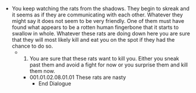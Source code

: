 - You keep watching the rats from the shadows. They begin to skreak and it seems as if they are communicating with each other. Whatever they might say it does not seem to be very friendly. One of them must have found what appears to be a rotten human fingerbone that it starts to swallow in whole. Whatever these rats are doing down here you are sure that they will most likely kill and eat you on the spot if they had the chance to do so.
	- 1. You are sure that these rats want to kill you. Either you sneak past them and avoid a fight for now or you surprise them and kill them now.
		- 001.01.02.08.01.01 These rats are nasty
			- End Dialogue